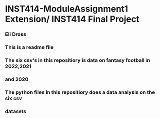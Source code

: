 # INST414-ModuleAssignment1 Extension/ INST414 Final Project
### 
### Eli Dross
### This is a readme file
### 
### The six csv's in this repositiory is data on fantasy football in 2022,2021 
### and 2020
###
### The python files in this repositiory does a data analysis on the six csv 
### datasets
